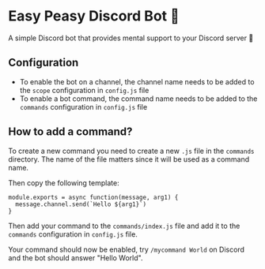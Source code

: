 # Easy Peasy Discord Bot 🔮

A simple Discord bot that provides mental support to your Discord server 💜

## Configuration

- To enable the bot on a channel, the channel name needs to be added to the `scope` configuration in `config.js` file
- To enable a bot command, the command name needs to be added to the `commands` configuration in `config.js` file

## How to add a command?

To create a new command you need to create a new `.js` file in the `commands` directory.
The name of the file matters since it will be used as a command name.

Then copy the following template:
```
module.exports = async function(message, arg1) {
  message.channel.send(`Hello ${arg1}`)
}
```

Then add your command to the `commands/index.js` file and add it to the `commands` configuration in `config.js` file.

Your command should now be enabled, try  `/mycommand World` on Discord and the bot should answer "Hello World".